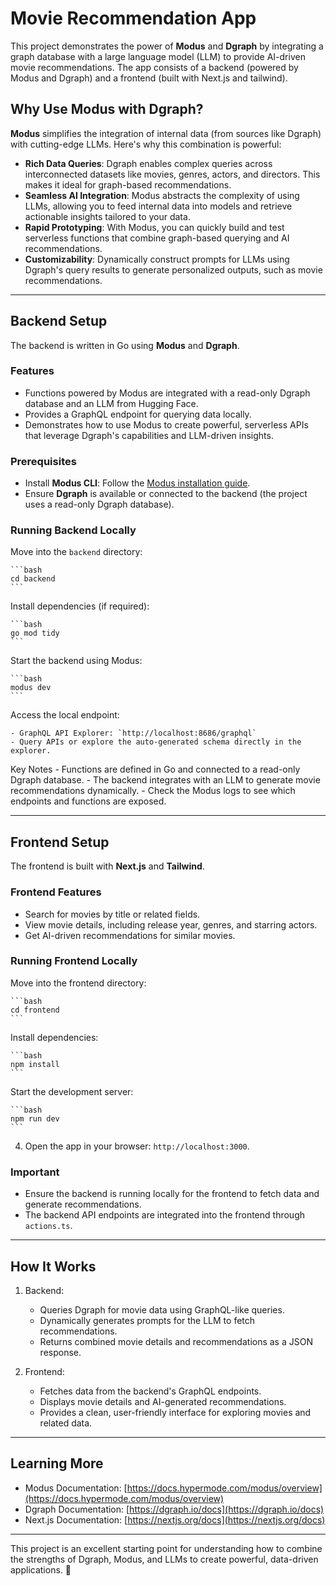 # Movie Recommendation App

This project demonstrates the power of **Modus** and **Dgraph** by integrating a graph database with
a large language model (LLM) to provide AI-driven movie recommendations. The app consists of a
backend (powered by Modus and Dgraph) and a frontend (built with Next.js and tailwind).

## Why Use Modus with Dgraph?

**Modus** simplifies the integration of internal data (from sources like Dgraph) with cutting-edge
LLMs. Here's why this combination is powerful:

- **Rich Data Queries**: Dgraph enables complex queries across interconnected datasets like movies,
  genres, actors, and directors. This makes it ideal for graph-based recommendations.
- **Seamless AI Integration**: Modus abstracts the complexity of using LLMs, allowing you to feed
  internal data into models and retrieve actionable insights tailored to your data.
- **Rapid Prototyping**: With Modus, you can quickly build and test serverless functions that
  combine graph-based querying and AI recommendations.
- **Customizability**: Dynamically construct prompts for LLMs using Dgraph's query results to
  generate personalized outputs, such as movie recommendations.

---

## Backend Setup

The backend is written in Go using **Modus** and **Dgraph**.

### Features

- Functions powered by Modus are integrated with a read-only Dgraph database and an LLM from Hugging
  Face.
- Provides a GraphQL endpoint for querying data locally.
- Demonstrates how to use Modus to create powerful, serverless APIs that leverage Dgraph's
  capabilities and LLM-driven insights.

### Prerequisites

- Install **Modus CLI**: Follow the
  [Modus installation guide](https://docs.hypermode.com/modus/installation).
- Ensure **Dgraph** is available or connected to the backend (the project uses a read-only Dgraph
  database).

### Running Backend Locally

Move into the `backend` directory:

    ```bash
    cd backend
    ```

Install dependencies (if required):

    ```bash
    go mod tidy
    ```

Start the backend using Modus:

    ```bash
    modus dev
    ```

Access the local endpoint:

    - GraphQL API Explorer: `http://localhost:8686/graphql`
    - Query APIs or explore the auto-generated schema directly in the explorer.

Key Notes - Functions are defined in Go and connected to a read-only Dgraph database. - The backend
integrates with an LLM to generate movie recommendations dynamically. - Check the Modus logs to see
which endpoints and functions are exposed.

---

## Frontend Setup

The frontend is built with **Next.js** and **Tailwind**.

### Frontend Features

- Search for movies by title or related fields.
- View movie details, including release year, genres, and starring actors.
- Get AI-driven recommendations for similar movies.

### Running Frontend Locally

Move into the frontend directory:

    ```bash
    cd frontend
    ```

Install dependencies:

    ```bash
    npm install
    ```

Start the development server:

    ```bash
    npm run dev
    ```

4.  Open the app in your browser: `http://localhost:3000`.

### Important

- Ensure the backend is running locally for the frontend to fetch data and generate recommendations.
- The backend API endpoints are integrated into the frontend through `actions.ts`.

---

## How It Works

1. Backend:

   - Queries Dgraph for movie data using GraphQL-like queries.
   - Dynamically generates prompts for the LLM to fetch recommendations.
   - Returns combined movie details and recommendations as a JSON response.

2. Frontend:

   - Fetches data from the backend's GraphQL endpoints.
   - Displays movie details and AI-generated recommendations.
   - Provides a clean, user-friendly interface for exploring movies and related data.

---

## Learning More

- Modus Documentation:
  [https://docs.hypermode.com/modus/overview](https://docs.hypermode.com/modus/overview)
- Dgraph Documentation: [https://dgraph.io/docs](https://dgraph.io/docs)
- Next.js Documentation: [https://nextjs.org/docs](https://nextjs.org/docs)

---

This project is an excellent starting point for understanding how to combine the strengths of
Dgraph, Modus, and LLMs to create powerful, data-driven applications. 🚀

